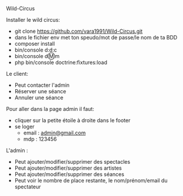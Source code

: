 Wild-Circus

Installer le wild circus:
- git clone https://github.com/vara1991/Wild-Circus.git
- dans le fichier env met ton speudo/mot de passe/le nom de ta BDD
- composer install
- bin/console d:d:c
- bin/console d:m:m
- php bin/console doctrine:fixtures:load

Le client:
- Peut contacter l'admin 
- Réserver une séance
- Annuler une séance

Pour aller dans la page admin il faut:
- cliquer sur la petite étoile à droite dans le footer
- se loger
  - email : admin@gmail.com
  - mdp : 123456

L'admin :
- Peut ajouter/modifier/supprimer des spectacles 
- Peut ajouter/modifier/supprimer des artistes
- Peut ajouter/modifier/supprimer des séances
- Peut voir le nombre de place restante, le nom/prénom/email du spectateur

